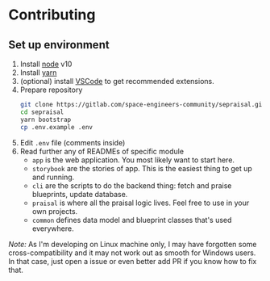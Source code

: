 Contributing
================================================================================




Set up environment
--------------------------------------------------------------------------------

1. Install [node](http://nodejs.org) v10
2. Install [yarn](http://yarnpkg.com)
3. (optional) install [VSCode](https://code.visualstudio.com/Download) to get recommended extensions.
4. Prepare repository
    ```sh
    git clone https://gitlab.com/space-engineers-community/sepraisal.git
    cd sepraisal
    yarn bootstrap
    cp .env.example .env
    ```
5. Edit `.env` file (comments inside)
6. Read further any of READMEs of specific module
    - `app` is the web application. You most likely want to start here.
    - `storybook` are the stories of app. This is the easiest thing to get up and running.
    - `cli` are the scripts to do the backend thing: fetch and praise blueprints, update database.
    - `praisal` is where all the praisal logic lives. Feel free to use in your own projects.
    - `common` defines data model and blueprint classes that's used everywhere.


*Note:* As I'm developing on Linux machine only, I may have forgotten some cross-compatibility and it may not work out as smooth for Windows users. In that case, just open a issue or even better add PR if you know how to fix that.

